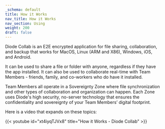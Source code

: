 ```yaml
---
_schema: default
title: How it Works
nav_title: How it Works
nav_section: Using
weight: 200
draft: false
---
```

Diode Collab is an E2E encrypted application for file sharing, collaboration, and backup that works for MacOS, Linux (ARM and X86), Windows, iOS, and Android.

It can be used to share a file or folder with anyone, regardless if they have the app installed. It can also be used to collaborate real-time with Team Members - friends, family, and co-workers who do have it installed.

Team Members all operate in a Sovereignty Zone where file synchronization and other types of collaboration and organization can happen. Each Zone uses Diode's high security, no-server technology that ensures the confidentiality and sovereignty of your Team Members’ digital footprint.

Here is a video that expands on these topics:

{{< youtube id="xt4iyqTJVx8" title="How it Works - Diode Collab" >}}